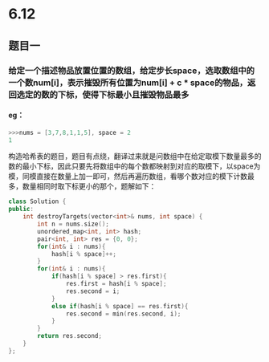 # 6.12
## 题目一
### 给定一个描述物品放置位置的数组，给定步长space，选取数组中的一个数num[i]，表示摧毁所有位置为num[i] + c * space的物品，返回选定的数的下标，使得下标最小且摧毁物品最多
#### eg：
```c++
>>>nums = [3,7,8,1,1,5], space = 2
1
```
构造哈希表的题目，题目有点绕，翻译过来就是问数组中在给定取模下数量最多的数的最小下标，因此只要先将数组中的每个数都映射到对应的取模下，以space为模，同模直接在数量上加一即可，然后再遍历数组，看哪个数对应的模下计数最多，数量相同时取下标更小的那个，题解如下：
```c++
class Solution {
public:
    int destroyTargets(vector<int>& nums, int space) {
        int n = nums.size();
        unordered_map<int, int> hash;
        pair<int, int> res = {0, 0};
        for(int& i : nums){
            hash[i % space]++;
        }
        for(int& i : nums){
            if(hash[i % space] > res.first){
                res.first = hash[i % space];
                res.second = i;
            }
            else if(hash[i % space] == res.first){
                res.second = min(res.second, i);
            }
        }
        return res.second;
    }
};
```

<!--stackedit_data:
eyJoaXN0b3J5IjpbNjc1NTU2NzE0LDE2OTM4MDc4NTFdfQ==
-->